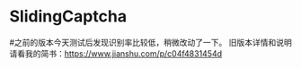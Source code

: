 # SlidingCaptcha
#之前的版本今天测试后发现识别率比较低，稍微改动了一下。
旧版本详情和说明请看我的简书：https://www.jianshu.com/p/c04f4831454d
